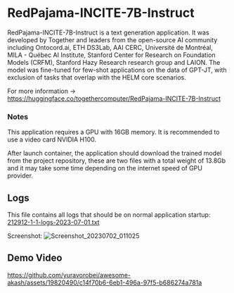 # RedPajama-INCITE-7B-Instruct

RedPajama-INCITE-7B-Instruct is a text generation application. It was developed by Together and leaders from the open-source AI community including Ontocord.ai, ETH DS3Lab, AAI CERC, Université de Montréal, MILA - Québec AI Institute, Stanford Center for Research on Foundation Models (CRFM), Stanford Hazy Research research group and LAION.
The model was fine-tuned for few-shot applications on the data of GPT-JT, with exclusion of tasks that overlap with the HELM core scenarios.

For more information -> https://huggingface.co/togethercomputer/RedPajama-INCITE-7B-Instruct

### Notes
This application requires a GPU with 16GB memory. It is recommended to use a video card NVIDIA H100.

After launch container, the application should download the trained model from the project repository, these are two files with a total weight of 13.8Gb and it may take some time depending on the internet speed of GPU provider. 


## Logs
This file contains all logs that should be on normal application startup:
[212912-1-1-logs-2023-07-01.txt](https://github.com/yuravorobei/awesome-akash/files/11927219/212912-1-1-logs-2023-07-01.txt)

Screenshot:
![Screenshot_20230702_011025](https://github.com/yuravorobei/awesome-akash/assets/19820490/21a48177-c276-4ee4-b500-8e1a203b9d4c)


## Demo Video
https://github.com/yuravorobei/awesome-akash/assets/19820490/c14f70b6-6eb1-496a-97f5-b686274a781a


